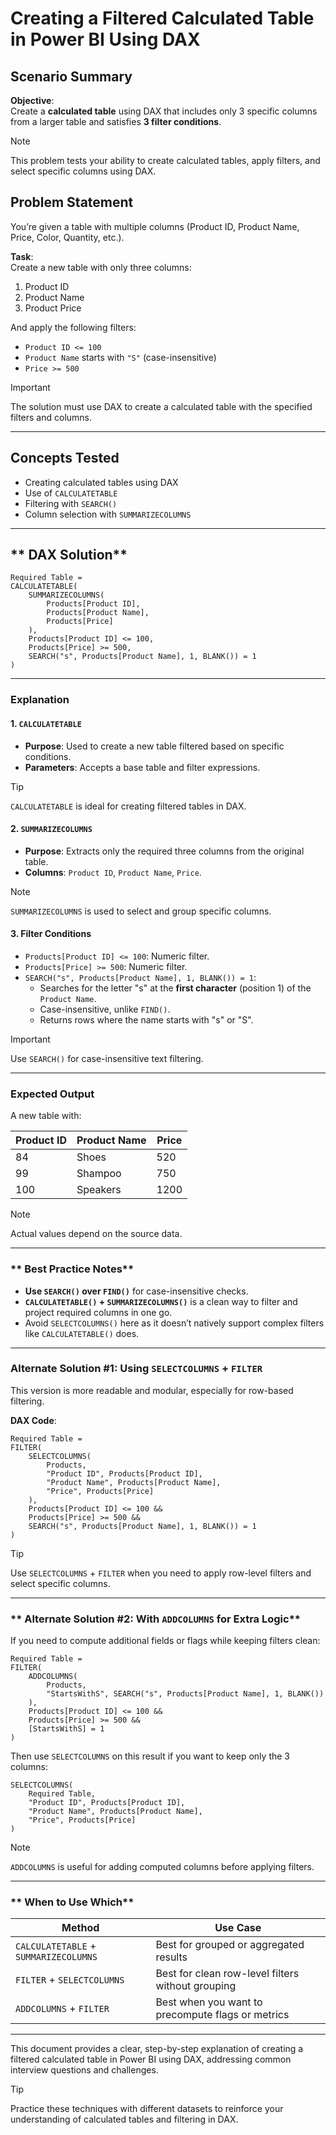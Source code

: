 # **Creating a Filtered Calculated Table in Power BI Using DAX**  

## Scenario Summary  

**Objective**:  
Create a **calculated table** using DAX that includes only 3 specific columns from a larger table and satisfies **3 filter conditions**.  

> [!NOTE]  
> This problem tests your ability to create calculated tables, apply filters, and select specific columns using DAX.  


## Problem Statement

You’re given a table with multiple columns (Product ID, Product Name, Price, Color, Quantity, etc.).  

**Task**:  
Create a new table with only three columns:  
1. Product ID  
2. Product Name  
3. Product Price  

And apply the following filters:  
- `Product ID <= 100`  
- `Product Name` starts with `"S"` (case-insensitive)  
- `Price >= 500`  

> [!IMPORTANT]  
> The solution must use DAX to create a calculated table with the specified filters and columns.  

---

## **Concepts Tested**  

- Creating calculated tables using DAX  
- Use of `CALCULATETABLE`  
- Filtering with `SEARCH()`  
- Column selection with `SUMMARIZECOLUMNS`  

---

## ** DAX Solution**  

```dax  
Required Table =  
CALCULATETABLE(  
    SUMMARIZECOLUMNS(  
        Products[Product ID],  
        Products[Product Name],  
        Products[Price]  
    ),  
    Products[Product ID] <= 100,  
    Products[Price] >= 500,  
    SEARCH("s", Products[Product Name], 1, BLANK()) = 1  
)  
```  

---

###  Explanation  

#### **1. `CALCULATETABLE`**  
- **Purpose**: Used to create a new table filtered based on specific conditions.  
- **Parameters**: Accepts a base table and filter expressions.  

> [!TIP]  
> `CALCULATETABLE` is ideal for creating filtered tables in DAX.  

#### **2. `SUMMARIZECOLUMNS`**  
- **Purpose**: Extracts only the required three columns from the original table.  
- **Columns**: `Product ID`, `Product Name`, `Price`.  

> [!NOTE]  
> `SUMMARIZECOLUMNS` is used to select and group specific columns.  

#### **3. Filter Conditions**  
- `Products[Product ID] <= 100`: Numeric filter.  
- `Products[Price] >= 500`: Numeric filter.  
- `SEARCH("s", Products[Product Name], 1, BLANK()) = 1`:  
  - Searches for the letter "s" at the **first character** (position 1) of the `Product Name`.  
  - Case-insensitive, unlike `FIND()`.  
  - Returns rows where the name starts with "s" or "S".  

> [!IMPORTANT]  
> Use `SEARCH()` for case-insensitive text filtering.  

---

### **Expected Output**  

A new table with:  

| Product ID | Product Name | Price |  
|------------|--------------|------|  
| 84         | Shoes        | 520  |  
| 99         | Shampoo      | 750  |  
| 100        | Speakers     | 1200 |  

> [!NOTE]  
> Actual values depend on the source data.  

---

### ** Best Practice Notes**  

- **Use `SEARCH()` over `FIND()`** for case-insensitive checks.  
- **`CALCULATETABLE()` + `SUMMARIZECOLUMNS()`** is a clean way to filter and project required columns in one go.  
- Avoid `SELECTCOLUMNS()` here as it doesn’t natively support complex filters like `CALCULATETABLE()` does.  

---

### **Alternate Solution #1: Using `SELECTCOLUMNS` + `FILTER`**  

This version is more readable and modular, especially for row-based filtering.  

**DAX Code**:  
```dax  
Required Table =  
FILTER(  
    SELECTCOLUMNS(  
        Products,  
        "Product ID", Products[Product ID],  
        "Product Name", Products[Product Name],  
        "Price", Products[Price]  
    ),  
    Products[Product ID] <= 100 &&  
    Products[Price] >= 500 &&  
    SEARCH("s", Products[Product Name], 1, BLANK()) = 1  
)  
```  

> [!TIP]  
> Use `SELECTCOLUMNS` + `FILTER` when you need to apply row-level filters and select specific columns.  

---

### ** Alternate Solution #2: With `ADDCOLUMNS` for Extra Logic**  

If you need to compute additional fields or flags while keeping filters clean:  

```dax  
Required Table =  
FILTER(  
    ADDCOLUMNS(  
        Products,  
        "StartsWithS", SEARCH("s", Products[Product Name], 1, BLANK())  
    ),  
    Products[Product ID] <= 100 &&  
    Products[Price] >= 500 &&  
    [StartsWithS] = 1  
)  
```  

Then use `SELECTCOLUMNS` on this result if you want to keep only the 3 columns:  
```dax  
SELECTCOLUMNS(  
    Required Table,  
    "Product ID", Products[Product ID],  
    "Product Name", Products[Product Name],  
    "Price", Products[Price]  
)  
```  

> [!NOTE]  
> `ADDCOLUMNS` is useful for adding computed columns before applying filters.  

---

### ** When to Use Which**  

| **Method**                          | **Use Case**                                      |  
|-------------------------------------|--------------------------------------------------|  
| `CALCULATETABLE` + `SUMMARIZECOLUMNS` | Best for grouped or aggregated results           |  
| `FILTER` + `SELECTCOLUMNS`          | Best for clean row-level filters without grouping|  
| `ADDCOLUMNS` + `FILTER`             | Best when you want to precompute flags or metrics|  

---

This document provides a clear, step-by-step explanation of creating a filtered calculated table in Power BI using DAX, addressing common interview questions and challenges.  

> [!TIP]  
> Practice these techniques with different datasets to reinforce your understanding of calculated tables and filtering in DAX.  
